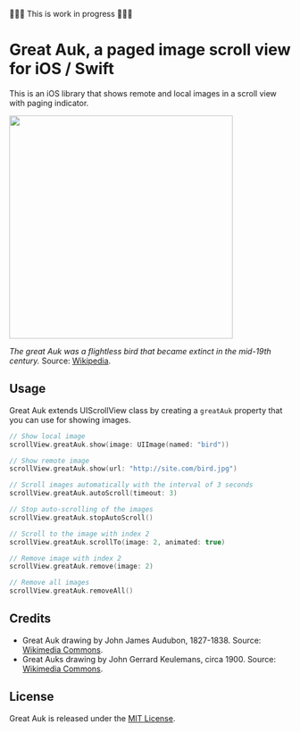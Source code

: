 🔨🔨🔨 This is work in progress 🔨🔨🔨


# Great Auk, a paged image scroll view for iOS / Swift

This is an iOS library that shows remote and local images in a scroll view with paging indicator.

<img src='https://raw.githubusercontent.com/evgenyneu/GreatAuk/master/Graphics/Drawings/Great_auk_with_juvenile.jpg' width='400'>

*The great Auk was a flightless bird that became extinct in the mid-19th century.*
Source: [Wikipedia](https://en.wikipedia.org/wiki/Great_auk).

## Usage

Great Auk extends UIScrollView class by creating a `greatAuk` property that you can use for showing images.

```Swift
// Show local image
scrollView.greatAuk.show(image: UIImage(named: "bird"))

// Show remote image
scrollView.greatAuk.show(url: "http://site.com/bird.jpg")

// Scroll images automatically with the interval of 3 seconds
scrollView.greatAuk.autoScroll(timeout: 3)

// Stop auto-scrolling of the images
scrollView.greatAuk.stopAutoScroll()

// Scroll to the image with index 2
scrollView.greatAuk.scrollTo(image: 2, animated: true)

// Remove image with index 2
scrollView.greatAuk.remove(image: 2)

// Remove all images
scrollView.greatAuk.removeAll()
```


## Credits

* Great Auk drawing by John James Audubon, 1827-1838. Source: [Wikimedia Commons](https://commons.wikimedia.org/wiki/File:341_Great_Auk.jpg).
* Great Auks drawing by John Gerrard Keulemans, circa 1900. Source: [Wikimedia Commons](https://commons.wikimedia.org/wiki/File:Great_auk_with_juvenile.jpg).


## License

Great Auk is released under the [MIT License](LICENSE).
